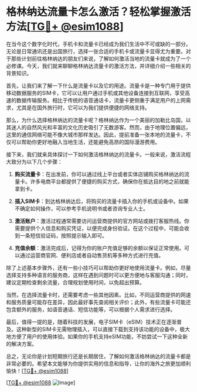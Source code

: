 # 格林纳达流量卡怎么激活？轻松掌握激活方法[[TG💪+ @esim1088](https://t.me/s/esim1088)]

在当今这个数字化时代，手机卡和流量卡已经成为我们生活中不可或缺的一部分。无论是日常通讯还是出国旅行，选择一张合适的手机卡或流量卡显得尤为重要。对于那些计划前往格林纳达的朋友们来说，了解如何激活当地的流量卡就成为了一个必修课。今天，我们就来聊聊格林纳达流量卡的激活方法，并详细介绍一些相关的背景知识。

首先，让我们来了解一下什么是流量卡以及它的用途。流量卡是一种专门用于提供移动数据服务的SIM卡，它可以让用户通过手机或其他设备连接到互联网，享受高速的数据传输服务。相比于传统的语音通话卡，流量卡更侧重于满足用户的上网需求，尤其是在国外旅行时，它可以为我们提供便捷的网络支持。

那么，为什么选择格林纳达的流量卡呢？格林纳达作为一个美丽的加勒比岛国，以其迷人的自然风光和丰富的文化历史吸引了无数游客。然而，由于地理位置偏远，这里的通信网络可能不像大城市那样发达。因此，提前准备一张本地的流量卡，不仅可以帮助你更好地融入当地生活，还能避免高昂的国际漫游费用。

接下来，我们就来具体探讨一下如何激活格林纳达的流量卡。一般来说，激活流程大致分为以下几个步骤：

1. **购买流量卡**：在出发前，你可以通过线上平台或者实体店铺购买格林纳达的流量卡。许多电商平台都提供了便捷的购买方式，确保你在抵达目的地之前就能拿到卡。

2. **插入SIM卡**：到达格林纳达后，将购买的流量卡插入你的手机或设备中。如果不确定如何操作，可以参考手机说明书或者咨询专业人士。

3. **激活账户**：激活过程通常需要访问运营商提供的官方网站或拨打客服热线。你需要提供个人信息和购买凭证，以便完成身份验证。在这个过程中，可能会收到一条短信验证码，按照提示输入即可。

4. **充值余额**：激活完成后，记得为你的账户充值足够的余额以保证正常使用。可以通过运营商官网、便利店或者自动售货机等多种方式进行充值。

除了上述基本步骤外，还有一些小技巧可以帮助你更好地使用流量卡。例如，尽量选择支持多种语言的服务商，这样在遇到问题时可以更方便地与客服沟通；同时，建议定期检查剩余流量，合理规划使用时间，以免超出预算。

当然，在选择流量卡时，还需要考虑一些其他因素。比如，不同运营商提供的网速和服务质量可能存在差异，因此最好事先查阅相关评价；此外，有些流量卡可能还包含额外的服务，如语音通话、短信功能等，可以根据个人需求进行选择。

最后，值得一提的是，随着科技的发展，电子SIM卡（eSIM）技术正在逐渐普及。这种新型的SIM卡无需物理插入，可以直接下载到支持该功能的设备中，极大地方便了用户的使用体验。如果你的手机支持eSIM功能，不妨尝试一下这种全新的解决方案。

总之，无论你是计划短期旅行还是长期居住，了解如何激活格林纳达的流量卡都是非常必要的。希望本文能够为你提供实用的信息和指导，让你的海外之旅更加顺利愉快！[[TG💪+ @esim1088](https://t.me/s/esim1088)]

[[TG💪+ @esim1088](https://t.me/s/esim1088) ![Image](https://i.postimg.cc/4NQfJmqS/Snipaste-2025-05-13-00-14-12.png)]